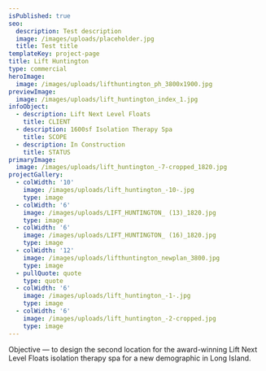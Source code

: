 ```yaml
---
isPublished: true
seo:
  description: Test description
  image: /images/uploads/placeholder.jpg
  title: Test title
templateKey: project-page
title: Lift Huntington
type: commercial
heroImage:
  image: /images/uploads/lifthuntington_ph_3800x1900.jpg
previewImage:
  image: /images/uploads/lift_huntington_index_1.jpg
infoObject:
  - description: Lift Next Level Floats
    title: CLIENT
  - description: 1600sf Isolation Therapy Spa
    title: SCOPE
  - description: In Construction
    title: STATUS
primaryImage:
  image: /images/uploads/lift_huntington_-7-cropped_1820.jpg
projectGallery:
  - colWidth: '10'
    image: /images/uploads/lift_huntington_-10-.jpg
    type: image
  - colWidth: '6'
    image: /images/uploads/LIFT_HUNTINGTON_ (13)_1820.jpg
    type: image
  - colWidth: '6'
    image: /images/uploads/LIFT_HUNTINGTON_ (16)_1820.jpg
    type: image
  - colWidth: '12'
    image: /images/uploads/lifthuntington_newplan_3800.jpg
    type: image
  - pullQuote: quote
    type: quote
  - colWidth: '6'
    image: /images/uploads/lift_huntington_-1-.jpg
    type: image
  - colWidth: '6'
    image: /images/uploads/lift_huntington_-2-cropped.jpg
    type: image
---
```

Objective — to design the second location for the award-winning Lift Next Level Floats isolation therapy spa for a new demographic in Long Island.

